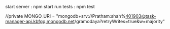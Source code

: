 start server : npm start
run tests : npm test

//private
MONGO_URI = "mongodb+srv://Pratham:shah%401903@task-manager-api.kbfgq.mongodb.net/gramodaya?retryWrites=true&w=majority"
